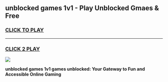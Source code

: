 
## unblocked games 1v1 - Play Unblocked Gmaes & Free
<h3>
<a href="https://premium.freeplayer.one?title=unblocked_games_1v1&ref=20F">CLICK TO PLAY</a></h3>
<hr>

<h3>
<a href="https://premium.freeplayer.one?title=unblocked_games_1v1&ref=20F">CLICK 2 PLAY</a>
  
</h3>

<a href="https://premium.freeplayer.one?title=unblocked_games_1v1&ref=20F/"><img src="https://clearcache.store/games.png"></a>


**unblocked games 1v1 games unblocked: Your Gateway to Fun and Accessible Online Gaming**
